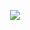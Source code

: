 <p align="center">
  <a href="https://skillicons.dev">
    <img src="https://skillicons.dev/icons?i=rust,py,cpp,cs,c,bash,,git,vim,vscode,cmake,unity,docker" />
  </a>
</p>
